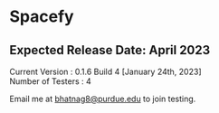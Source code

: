 # Spacefy
## Expected Release Date: April 2023


Current Version : 0.1.6 Build 4 [January 24th, 2023]  <br />
Number of Testers : 4  <br />

Email me at bhatnag8@purdue.edu to join testing.

